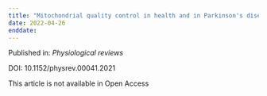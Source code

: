 ```yaml
---
title: "Mitochondrial quality control in health and in Parkinson's disease."
date: 2022-04-26
enddate:
---
```


Published in: *Physiological reviews*

DOI: 10.1152/physrev.00041.2021

This article is not available in Open Access


